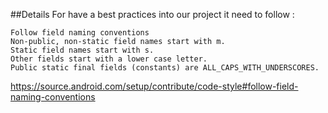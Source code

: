 ##Details
For have a best practices into our project it need to follow :

```
Follow field naming conventions
Non-public, non-static field names start with m.
Static field names start with s.
Other fields start with a lower case letter.
Public static final fields (constants) are ALL_CAPS_WITH_UNDERSCORES.
```

https://source.android.com/setup/contribute/code-style#follow-field-naming-conventions 